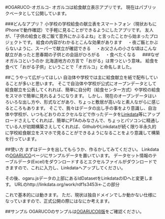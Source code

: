 #OGARUCO-オガルコ-
オガルコは給食献立表示アプリです。
現在はパブリックベータとして公開しています。

###どんなアプリ？
小学校の学校給食の献立表をスマートフォン（現状おもにiPhoneで動作確認）で手軽に見ることができるようにしたアプリです。
友人が、「子供の給食と夜ご飯て意外にかぶるよね」と言ったことから始まったプロジェクトです。
給食の内容がわかるとこんな効果があります
　・夜ご飯とかぶらないように、スーパーで献立が確認できる
　・お父さんの小さな頃はこんな献立があったと思春期の子供との会話がひろがる
　・食べたくなる
　
###なぜオガルコというのか
北海道地方の方言で「おがる」は育つという意味。
給食を食べて「おがる子供」ということで「オガルコ」と命名しました。


##こうやって広がってほしい
自治体や学校では主に給食献立を紙で配布していることが多いと思います。
そこで自治体や学校が公式にオープンデータとして給食献立を公表してくれれば、簡単に自分町（給食センター方式）や学校の給食をスマホで簡単に見れるようになります。
しかし、現在のオープンデータはいろいろな出し方や、形式などがあり、ちょっと敷居が高いなと素人ながらに感じるところもあります。
そこで、我々はデータの出し手の事をより意識し、自治体や学校が、いつもどおりのエクセルなどで作ったデータを[Linkdata](http://linkdata.org)等にアップロードさえしてくれれば、簡単にPTAのみなさんで、ちょっとパソコンに精通している人が初期構築さえしてくれれば、GithubやLinkdataが続く限り半永久的に学校給食献立をスマホで見ることができるようになることをより意識して構築を行っています。

##使い方
まずはデータを出してもらうか、作るかしてみてください。
Linkdataの[OGARUCO](http://linkdata.org/work/rdf1s3453i)ページにサンプルデータを置いています。
データセット情報のテーブルデータ(Excel)をダウンロードするとエクセルファイルがダウンロードできますので、これに入力し、Linkdataへアップしてください。

その後、ogaru.jsデータの上部にあるIdDatasetをLinkdataのIDへと変更します。
URLのhttp://linkdata.org/work/rdf1s3453i←この部分

これで基本的には動きます。
ただ、現状は独自ドメインでしか動かない仕様になっていますので、正式公開の際にはなにか考えます。

##サンプル
OGARUCOのサンプルは[OGARUCOβ版](http://ogaruco.howml.org)をご確認ください。